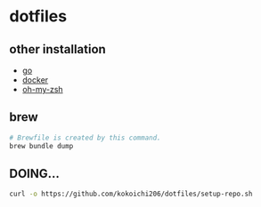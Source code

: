 # dotfiles

## other installation

- [go](https://go.dev/doc/install)
- [docker](https://docs.docker.com/engine/install/ubuntu)
- [oh-my-zsh](https://ohmyz.sh/#install)

## brew

``` sh
# Brewfile is created by this command.
brew bundle dump
```

## DOING...

``` sh
curl -o https://github.com/kokoichi206/dotfiles/setup-repo.sh
```
